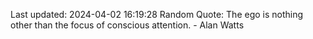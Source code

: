 Last updated: 2024-04-02 16:19:28
Random Quote: The ego is nothing other than the focus of conscious attention. - Alan Watts